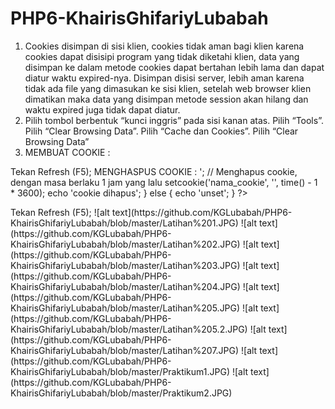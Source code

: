 # PHP6-KhairisGhifariyLubabah
1. Cookies disimpan di sisi klien, cookies tidak aman bagi klien karena cookies dapat disisipi program yang tidak diketahi klien, data yang disimpan ke dalam metode cookies dapat bertahan lebih lama dan dapat diatur waktu expired-nya.
Disimpan disisi server, lebih aman karena tidak ada file yang dimasukan ke sisi klien, setelah web browser klien dimatikan maka data yang disimpan metode session akan hilang dan waktu expired juga tidak dapat diatur.
2. Pilih tombol berbentuk “kunci inggris” pada sisi kanan atas. Pilih “Tools”. Pilih “Clear Browsing Data”. Pilih “Cache dan Cookies”. Pilih “Clear Browsing Data”
3. MEMBUAT COOKIE :
<html>
<head>
<title>Set Cookie</title>
</head>
<body>
<?php
// Men-set nilai cookie
setcookie('nama_cookie', 'nilai_cookie');
// Mendapatkan nilai cookie
echo $_COOKIE['nama_cookie'];
?>
<p>
Tekan Refresh (F5);
</body>
</html>
MENGHASPUS COOKIE :
<html>
<head>
<title>Hapus Cookie</title>
</head>
<body>
<?php
setcookie('nama_cookie', 'nilai_cookie');
if (isset($_COOKIE['nama_cookie'])) {
echo 'cookie di-set <br />';
// Menghapus cookie, dengan masa berlaku 1 jam yang lalu setcookie('nama_cookie',
'', time() - 1 * 3600);
echo 'cookie dihapus';
} else {
echo 'unset';
} ?>
<p>
Tekan Refresh (F5);
</body>
</html>
![alt text](https://github.com/KGLubabah/PHP6-KhairisGhifariyLubabah/blob/master/Latihan%201.JPG)
![alt text](https://github.com/KGLubabah/PHP6-KhairisGhifariyLubabah/blob/master/Latihan%202.JPG)
![alt text](https://github.com/KGLubabah/PHP6-KhairisGhifariyLubabah/blob/master/Latihan%203.JPG)
![alt text](https://github.com/KGLubabah/PHP6-KhairisGhifariyLubabah/blob/master/Latihan%204.JPG)
![alt text](https://github.com/KGLubabah/PHP6-KhairisGhifariyLubabah/blob/master/Latihan%205.JPG)
![alt text](https://github.com/KGLubabah/PHP6-KhairisGhifariyLubabah/blob/master/Latihan%205.2.JPG)
![alt text](https://github.com/KGLubabah/PHP6-KhairisGhifariyLubabah/blob/master/Latihan%207.JPG)
![alt text](https://github.com/KGLubabah/PHP6-KhairisGhifariyLubabah/blob/master/Praktikum1.JPG)
![alt text](https://github.com/KGLubabah/PHP6-KhairisGhifariyLubabah/blob/master/Praktikum2.JPG)
